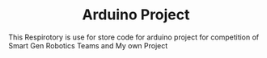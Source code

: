 <h1 align="center">Arduino Project</h1>
<body>
  This Respirotory is use for store code for arduino project for competition of Smart Gen Robotics Teams and My own Project
</body>
